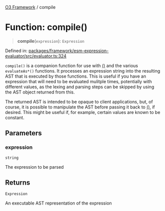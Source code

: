 [O3 Framework](../API.md) / compile

# Function: compile()

> **compile**(`expression`): `Expression`

Defined in: [packages/framework/esm-expression-evaluator/src/evaluator.ts:324](https://github.com/habeshabro/openmrs-esm-core/blob/main/packages/framework/esm-expression-evaluator/src/evaluator.ts#L324)

`compile()` is a companion function for use with [()](evaluate.md) and the various `evaluateAs*()` functions.
It processes an expression string into the resulting AST that is executed by those functions. This is useful if
you have an expression that will need to be evaluated mulitple times, potentially with different values, as the
lexing and parsing steps can be skipped by using the AST object returned from this.

The returned AST is intended to be opaque to client applications, but, of course, it is possible to manipulate
the AST before passing it back to [()](evaluate.md), if desired. This might be useful if, for example, certain
values are known to be constant.

## Parameters

### expression

`string`

The expression to be parsed

## Returns

`Expression`

An executable AST representation of the expression
